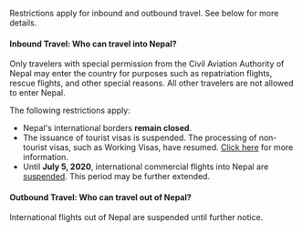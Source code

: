 Restrictions apply for inbound and outbound travel. See below for more details.

#### Inbound Travel: Who can travel into Nepal?

Only travelers with special permission from the Civil Aviation Authority of Nepal may enter the country for purposes such as repatriation flights, rescue flights, and other special reasons. All other travelers are not allowed to enter Nepal.

The following restrictions apply:

- Nepal's international borders **remain closed**.
- The issuance of tourist visas is suspended. The processing of non-tourist visas, such as Working Visas, have resumed. [Click here](http://www.nepalimmigration.gov.np/post/notice-regarding-visa-services) for more information.
- Until **July 5, 2020**, international commercial flights into Nepal are [suspended](http://caanepal.gov.np/news-detail/post/urgent-notice-about-extension-suspension-period-domestic-and-international-commercial). This period may be further extended.

#### Outbound Travel: Who can travel out of Nepal?

International flights out of Nepal are suspended until further notice.
